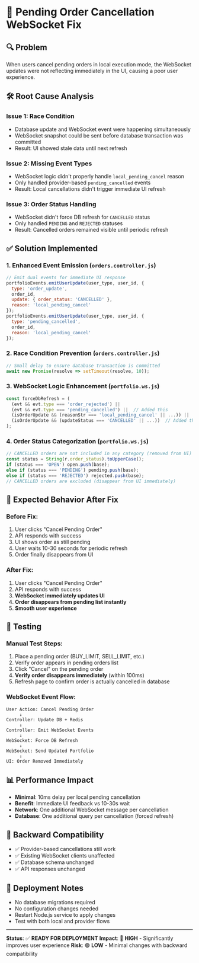 # 🔧 **Pending Order Cancellation WebSocket Fix**

## 🔍 **Problem**
When users cancel pending orders in local execution mode, the WebSocket updates were not reflecting immediately in the UI, causing a poor user experience.

## 🛠️ **Root Cause Analysis**

### **Issue 1: Race Condition**
- Database update and WebSocket event were happening simultaneously
- WebSocket snapshot could be sent before database transaction was committed
- Result: UI showed stale data until next refresh

### **Issue 2: Missing Event Types**
- WebSocket logic didn't properly handle `local_pending_cancel` reason
- Only handled provider-based `pending_cancelled` events
- Result: Local cancellations didn't trigger immediate UI refresh

### **Issue 3: Order Status Handling**
- WebSocket didn't force DB refresh for `CANCELLED` status
- Only handled `PENDING` and `REJECTED` statuses
- Result: Cancelled orders remained visible until periodic refresh

## ✅ **Solution Implemented**

### **1. Enhanced Event Emission** (`orders.controller.js`)
```javascript
// Emit dual events for immediate UI response
portfolioEvents.emitUserUpdate(user_type, user_id, { 
  type: 'order_update', 
  order_id, 
  update: { order_status: 'CANCELLED' }, 
  reason: 'local_pending_cancel' 
}); 
portfolioEvents.emitUserUpdate(user_type, user_id, {
  type: 'pending_cancelled',
  order_id,
  reason: 'local_pending_cancel'
});
```

### **2. Race Condition Prevention** (`orders.controller.js`)
```javascript
// Small delay to ensure database transaction is committed
await new Promise(resolve => setTimeout(resolve, 10));
```

### **3. WebSocket Logic Enhancement** (`portfolio.ws.js`)
```javascript
const forceDbRefresh = (
  (evt && evt.type === 'order_rejected') ||
  (evt && evt.type === 'pending_cancelled') ||  // Added this
  (isOrderUpdate && (reasonStr === 'local_pending_cancel' || ...)) ||  // Added this
  (isOrderUpdate && (updateStatus === 'CANCELLED' || ...))  // Added this
);
```

### **4. Order Status Categorization** (`portfolio.ws.js`)
```javascript
// CANCELLED orders are not included in any category (removed from UI)
const status = String(r.order_status).toUpperCase();
if (status === 'OPEN') open.push(base);
else if (status === 'PENDING') pending.push(base);
else if (status === 'REJECTED') rejected.push(base);
// CANCELLED orders are excluded (disappear from UI immediately)
```

## 🎯 **Expected Behavior After Fix**

### **Before Fix:**
1. User clicks "Cancel Pending Order"
2. API responds with success
3. UI shows order as still pending
4. User waits 10-30 seconds for periodic refresh
5. Order finally disappears from UI

### **After Fix:**
1. User clicks "Cancel Pending Order"
2. API responds with success
3. **WebSocket immediately updates UI**
4. **Order disappears from pending list instantly**
5. **Smooth user experience**

## 🧪 **Testing**

### **Manual Test Steps:**
1. Place a pending order (BUY_LIMIT, SELL_LIMIT, etc.)
2. Verify order appears in pending orders list
3. Click "Cancel" on the pending order
4. **Verify order disappears immediately** (within 100ms)
5. Refresh page to confirm order is actually cancelled in database

### **WebSocket Event Flow:**
```
User Action: Cancel Pending Order
     ↓
Controller: Update DB + Redis
     ↓
Controller: Emit WebSocket Events
     ↓
WebSocket: Force DB Refresh
     ↓
WebSocket: Send Updated Portfolio
     ↓
UI: Order Removed Immediately
```

## 📊 **Performance Impact**
- **Minimal**: 10ms delay per local pending cancellation
- **Benefit**: Immediate UI feedback vs 10-30s wait
- **Network**: One additional WebSocket message per cancellation
- **Database**: One additional query per cancellation (forced refresh)

## 🔄 **Backward Compatibility**
- ✅ Provider-based cancellations still work
- ✅ Existing WebSocket clients unaffected
- ✅ Database schema unchanged
- ✅ API responses unchanged

## 🚀 **Deployment Notes**
- No database migrations required
- No configuration changes needed
- Restart Node.js service to apply changes
- Test with both local and provider flows

---

**Status**: ✅ **READY FOR DEPLOYMENT**
**Impact**: 🎯 **HIGH** - Significantly improves user experience
**Risk**: 🟢 **LOW** - Minimal changes with backward compatibility
